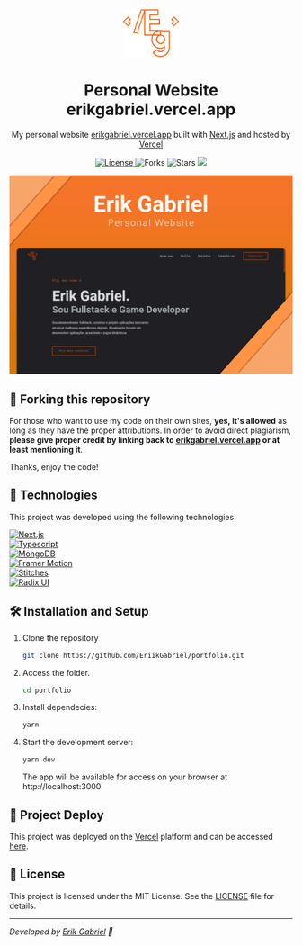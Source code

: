 <div align="center">
  <img alt="Logo" src=".github/logo.svg" width="100" />
</div>
<h1 align="center">
Personal Website<br>
  erikgabriel.vercel.app 
  
</h1>
<p align="center">
  My personal website <a href="https://erikgabriel.vercel.app" target="_blank">erikgabriel.vercel.app</a> built with <a href="https://nextjs.org/" target="_blank">Next.js</a> and hosted by <a href="https://vercel.com/" target="_blank">Vercel</a>
</p>
<p align="center">
  <a href="LICENSE" target="_blank">
    <img  src="https://img.shields.io/static/v1?label=license&message=MIT&color=f55a00&labelColor=3c3c3d&style=for-the-badge" alt="License">
  </a>
  
  <img src="https://img.shields.io/github/forks/EriikGabriel/portfolio?label=forks&message=MIT&color=f55a00&labelColor=3c3c3d&style=for-the-badge" alt="Forks">

  <img src="https://img.shields.io/github/stars/EriikGabriel/portfolio?label=stars&message=MIT&color=f55a00&labelColor=3c3c3d&style=for-the-badge" alt="Stars" >

  <a href="https://vercel.com/eriikgabriel/portfolio" target="_blank">
    <img src="https://img.shields.io/github/deployments/EriikGabriel/portfolio/production?label=Vercel&logo=vercel&logoColor=white&style=for-the-badge&labelColor=3c3c3d" />
  </a>
</p>

![cover](.github/cover.svg)

## 🔗 Forking this repository

For those who want to use my code on their own sites, **yes, it's allowed** as long as they have the proper attributions. In order to avoid direct plagiarism, **please give proper credit by linking back to [erikgabriel.vercel.app](https://erikgabriel.vercel.app) or at least mentioning it**.

Thanks, enjoy the code!

## 🧪 Technologies

This project was developed using the following technologies:

<a href="https://nextjs.org/" target="_blank">
    <img src="https://img.shields.io/badge/next-%2320232a.svg?style=for-the-badge&color=3c3c3d&logo=next.js" alt="Next.js"/>
</a>
<br>
<a href="https://www.typescriptlang.org/" target="_blank">
    <img src="https://img.shields.io/badge/typescript-%2320232a.svg?style=for-the-badge&color=3c3c3d&logo=typescript" alt="Typescript"/>
</a>
<br>
<a href="https://www.mongodb.com/pt-br" target="_blank">
    <img src="https://img.shields.io/badge/mongoDB-%2320232a.svg?style=for-the-badge&color=3c3c3d&logo=mongodb" alt="MongoDB"/>
</a>
<br>
<a href="https://www.framer.com/motion/" target="_blank">
    <img src="https://img.shields.io/badge/framer motion-%2320232a.svg?style=for-the-badge&color=3c3c3d&logo=framer" alt="Framer Motion"/>
</a>
<br>
<a href="https://stitches.dev/" target="_blank">
    <img src="https://img.shields.io/badge/stitches-%2320232a.svg?style=for-the-badge&color=3c3c3d" alt="Stitches"/>
</a>
<br>
<a href="https://www.radix-ui.com/" target="_blank">
    <img src="https://img.shields.io/badge/radix ui-%2320232a.svg?style=for-the-badge&color=3c3c3d" alt="Radix UI"/>
</a>

## 🛠️ Installation and Setup

1. Clone the repository

   ```sh
   git clone https://github.com/EriikGabriel/portfolio.git
   ```

2. Access the folder.

   ```sh
   cd portfolio
   ```

3. Install dependecies:

   ```sh
   yarn
   ```

4. Start the development server:

   ```sh
   yarn dev
   ```

   The app will be available for access on your browser at http://localhost:3000

## 🚀 Project Deploy

This project was deployed on the [Vercel](https://vercel.com/) platform and can be accessed [here](https://erikgabriel.vercel.app).

## 📝 License

This project is licensed under the MIT License. See the [LICENSE](LICENSE) file for details.

---

_Developed by [Erik Gabriel](https://github.com/EriikGabriel) 🚀_

